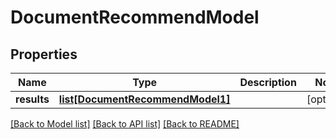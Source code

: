 # DocumentRecommendModel

## Properties
Name | Type | Description | Notes
------------ | ------------- | ------------- | -------------
**results** | [**list[DocumentRecommendModel1]**](DocumentRecommendModel1.md) |  | [optional] 

[[Back to Model list]](../README.md#documentation-for-models) [[Back to API list]](../README.md#documentation-for-api-endpoints) [[Back to README]](../README.md)


